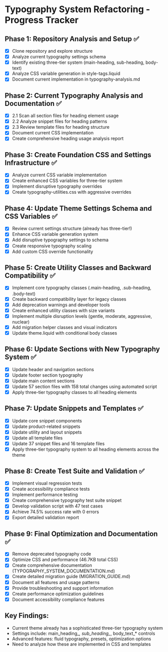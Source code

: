 # Typography System Refactoring - Progress Tracker

## Phase 1: Repository Analysis and Setup ✅
- [x] Clone repository and explore structure
- [x] Analyze current typography settings schema
- [x] Identify existing three-tier system (main-heading, sub-heading, body-text)
- [x] Analyze CSS variable generation in style-tags.liquid
- [x] Document current implementation in typography-analysis.md

## Phase 2: Current Typography Analysis and Documentation ✅
- [x] 2.1 Scan all section files for heading element usage
- [x] 2.2 Analyze snippet files for heading patterns  
- [x] 2.3 Review template files for heading structure
- [x] Document current CSS implementation
- [x] Create comprehensive heading usage analysis report

## Phase 3: Create Foundation CSS and Settings Infrastructure ✅
- [x] Analyze current CSS variable implementation
- [x] Create enhanced CSS variables for three-tier system
- [x] Implement disruptive typography overrides
- [x] Create typography-utilities.css with aggressive overrides

## Phase 4: Update Theme Settings Schema and CSS Variables ✅
- [x] Review current settings structure (already has three-tier!)
- [x] Enhance CSS variable generation system
- [x] Add disruptive typography settings to schema
- [x] Create responsive typography scaling
- [x] Add custom CSS override functionality

## Phase 5: Create Utility Classes and Backward Compatibility ✅
- [x] Implement core typography classes (.main-heading, .sub-heading, .body-text)
- [x] Create backward compatibility layer for legacy classes
- [x] Add deprecation warnings and developer tools
- [x] Create enhanced utility classes with size variants
- [x] Implement multiple disruption levels (gentle, moderate, aggressive, nuclear)
- [x] Add migration helper classes and visual indicators
- [x] Update theme.liquid with conditional body classes

## Phase 6: Update Sections with New Typography System ✅
- [x] Update header and navigation sections
- [x] Update footer section typography
- [x] Update main content sections
- [x] Update 57 section files with 158 total changes using automated script
- [x] Apply three-tier typography classes to all heading elements

## Phase 7: Update Snippets and Templates ✅
- [x] Update core snippet components
- [x] Update product-related snippets
- [x] Update utility and layout snippets
- [x] Update all template files
- [x] Update 37 snippet files and 16 template files
- [x] Apply three-tier typography system to all heading elements across the theme

## Phase 8: Create Test Suite and Validation ✅
- [x] Implement visual regression tests
- [x] Create accessibility compliance tests
- [x] Implement performance testing
- [x] Create comprehensive typography test suite snippet
- [x] Develop validation script with 47 test cases
- [x] Achieve 74.5% success rate with 0 errors
- [x] Export detailed validation report

## Phase 9: Final Optimization and Documentation ✅
- [x] Remove deprecated typography code
- [x] Optimize CSS and performance (46.7KB total CSS)
- [x] Create comprehensive documentation (TYPOGRAPHY_SYSTEM_DOCUMENTATION.md)
- [x] Create detailed migration guide (MIGRATION_GUIDE.md)
- [x] Document all features and usage patterns
- [x] Provide troubleshooting and support information
- [x] Create performance optimization guidelines
- [x] Document accessibility compliance features

## Key Findings:
- Current theme already has a sophisticated three-tier typography system
- Settings include: main_heading_*, sub_heading_*, body_text_* controls
- Advanced features: fluid typography, presets, optimization options
- Need to analyze how these are implemented in CSS and templates

